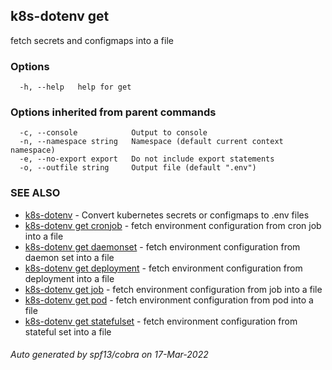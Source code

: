 ## k8s-dotenv get

fetch secrets and configmaps into a file

### Options

```
  -h, --help   help for get
```

### Options inherited from parent commands

```
  -c, --console            Output to console
  -n, --namespace string   Namespace (default current context namespace)
  -e, --no-export export   Do not include export statements
  -o, --outfile string     Output file (default ".env")
```

### SEE ALSO

* [k8s-dotenv](k8s-dotenv.md)	 - Convert kubernetes secrets or configmaps to .env files
* [k8s-dotenv get cronjob](k8s-dotenv_get_cronjob.md)	 - fetch environment configuration from cron job into a file
* [k8s-dotenv get daemonset](k8s-dotenv_get_daemonset.md)	 - fetch environment configuration from daemon set into a file
* [k8s-dotenv get deployment](k8s-dotenv_get_deployment.md)	 - fetch environment configuration from deployment into a file
* [k8s-dotenv get job](k8s-dotenv_get_job.md)	 - fetch environment configuration from job into a file
* [k8s-dotenv get pod](k8s-dotenv_get_pod.md)	 - fetch environment configuration from pod into a file
* [k8s-dotenv get statefulset](k8s-dotenv_get_statefulset.md)	 - fetch environment configuration from stateful set into a file

###### Auto generated by spf13/cobra on 17-Mar-2022
